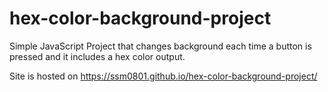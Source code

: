 # hex-color-background-project
Simple JavaScript Project that changes background each time a button is pressed and it includes a hex color output.

Site is hosted on https://ssm0801.github.io/hex-color-background-project/
